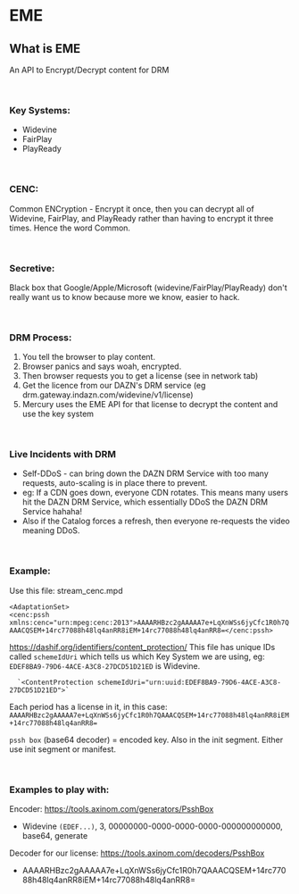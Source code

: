 <h1>EME</h1>

<h2>What is EME </h2>
An API to Encrypt/Decrypt content for DRM

</br><h3>Key Systems:</h3>

- Widevine
- FairPlay
- PlayReady

</br><h3>CENC:</h3>
Common ENCryption - Encrypt it once, then you can decrypt all of Widevine, FairPlay, and PlayReady rather than having to encrypt it three times. Hence the word Common.

</br><h3>Secretive:</h3>
Black box that Google/Apple/Microsoft (widevine/FairPlay/PlayReady) don't really want us to know because more we know, easier to hack.

</br><h3> DRM Process:</h3>

1. You tell the browser to play content. 
2. Browser panics and says woah, encrypted.
3. Then browser requests you to get a license (see in network tab)
4. Get the licence from our DAZN's DRM service (eg drm.gateway.indazn.com/widevine/v1/license)
5. Mercury uses the EME API for that license to decrypt the content and use the key system

</br><h3>Live Incidents with DRM </h3>

- Self-DDoS - can bring down the DAZN DRM Service with too many requests, auto-scaling is in place there to prevent. 
- eg: If a CDN goes down, everyone CDN rotates. This means many users hit the DAZN DRM Service, which essentially DDoS the DAZN DRM Service hahaha! 
- Also if the Catalog forces a refresh, then everyone re-requests the video meaning DDoS. 


</br><h3>Example:</h3>

Use this file: stream_cenc.mpd

`<AdaptationSet>`</br>
`<cenc:pssh xmlns:cenc="urn:mpeg:cenc:2013">AAAARHBzc2gAAAAA7e+LqXnWSs6jyCfc1R0h7QAAACQSEM+14rc77088h48lq4anRR8iEM+14rc77088h48lq4anRR8=</cenc:pssh>`

https://dashif.org/identifiers/content_protection/ This file has unique IDs called `schemeIdUri` which tells us which Key System we are using, eg:  `EDEF8BA9-79D6-4ACE-A3C8-27DCD51D21ED` is Widevine.

      `<ContentProtection schemeIdUri="urn:uuid:EDEF8BA9-79D6-4ACE-A3C8-27DCD51D21ED">`


Each period has a license in it, in this case: `AAAARHBzc2gAAAAA7e+LqXnWSs6jyCfc1R0h7QAAACQSEM+14rc77088h48lq4anRR8iEM+14rc77088h48lq4anRR8=`

`pssh box` (base64 decoder) = encoded key. Also in the init segment. Either use init segment or manifest.


</br><h3>Examples to play with:</h3>
Encoder: https://tools.axinom.com/generators/PsshBox
- Widevine `(EDEF...)`, 3,  00000000-0000-0000-0000-000000000000, base64, generate

Decoder for our license: https://tools.axinom.com/decoders/PsshBox
- AAAARHBzc2gAAAAA7e+LqXnWSs6jyCfc1R0h7QAAACQSEM+14rc77088h48lq4anRR8iEM+14rc77088h48lq4anRR8=

